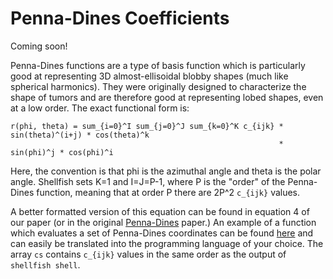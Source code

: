 # Penna-Dines Coefficients

Coming soon!

Penna-Dines functions are a type of basis function which is particularly good at 
representing 3D almost-ellisoidal blobby shapes (much like spherical harmonics).
They were originally designed to characterize the shape of tumors and are therefore
good at representing lobed shapes, even at a low order. The exact functional form is:
```
r(phi, theta) = sum_{i=0}^I sum_{j=0}^J sum_{k=0}^K c_{ijk} * sin(theta)^(i+j) * cos(theta)^k
                                                            * sin(phi)^j * cos(phi)^i
```
Here, the convention is that phi is the azimuthal angle and theta is the polar angle.
Shellfish sets K=1 and I=J=P-1, where P is the "order" of the Penna-Dines function, meaning
that at order P there are 2P^2 `c_{ijk}` values.

A better formatted version of this equation can be found in equation 4 of our paper
(or in the original [Penna-Dines](https://www.computer.org/csdl/trans/tp/2007/09/i1673.pdf)
paper.) An example of a function which evaluates a set of Penna-Dines coordinates can
be found [here](https://github.com/phil-mansfield/shellfish/blob/master/los/analyze/penna.go#L62)
and can easily be translated into the programming language of your choice. The array
`cs` contains `c_{ijk}` values in the same order as the output of `shellfish shell`.
